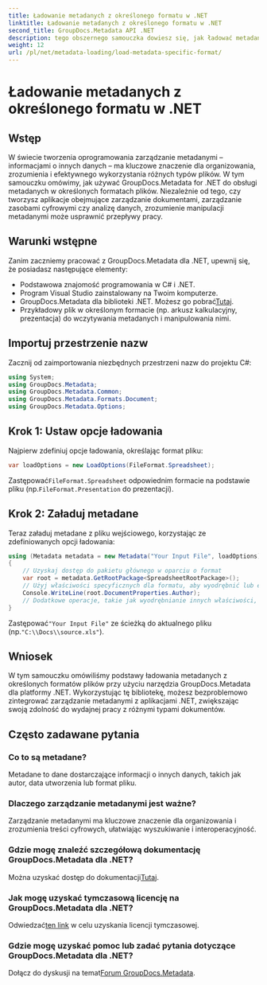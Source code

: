 ```yaml
---
title: Ładowanie metadanych z określonego formatu w .NET
linktitle: Ładowanie metadanych z określonego formatu w .NET
second_title: GroupDocs.Metadata API .NET
description: tego obszernego samouczka dowiesz się, jak ładować metadane z określonych formatów plików przy użyciu GroupDocs.Metadata dla platformy .NET.
weight: 12
url: /pl/net/metadata-loading/load-metadata-specific-format/
---
```


# Ładowanie metadanych z określonego formatu w .NET

## Wstęp
W świecie tworzenia oprogramowania zarządzanie metadanymi – informacjami o innych danych – ma kluczowe znaczenie dla organizowania, zrozumienia i efektywnego wykorzystania różnych typów plików. W tym samouczku omówimy, jak używać GroupDocs.Metadata for .NET do obsługi metadanych w określonych formatach plików. Niezależnie od tego, czy tworzysz aplikacje obejmujące zarządzanie dokumentami, zarządzanie zasobami cyfrowymi czy analizę danych, zrozumienie manipulacji metadanymi może usprawnić przepływy pracy.
## Warunki wstępne
Zanim zaczniemy pracować z GroupDocs.Metadata dla .NET, upewnij się, że posiadasz następujące elementy:
- Podstawowa znajomość programowania w C# i .NET.
- Program Visual Studio zainstalowany na Twoim komputerze.
-  GroupDocs.Metadata dla biblioteki .NET. Możesz go pobrać[Tutaj](https://releases.groupdocs.com/metadata/net/).
- Przykładowy plik w określonym formacie (np. arkusz kalkulacyjny, prezentacja) do wczytywania metadanych i manipulowania nimi.

## Importuj przestrzenie nazw
Zacznij od zaimportowania niezbędnych przestrzeni nazw do projektu C#:
```csharp
using System;
using GroupDocs.Metadata;
using GroupDocs.Metadata.Common;
using GroupDocs.Metadata.Formats.Document;
using GroupDocs.Metadata.Options;
```

## Krok 1: Ustaw opcje ładowania
Najpierw zdefiniuj opcje ładowania, określając format pliku:
```csharp
var loadOptions = new LoadOptions(FileFormat.Spreadsheet);
```
 Zastępować`FileFormat.Spreadsheet` odpowiednim formacie na podstawie pliku (np.`FileFormat.Presentation` do prezentacji).
## Krok 2: Załaduj metadane
Teraz załaduj metadane z pliku wejściowego, korzystając ze zdefiniowanych opcji ładowania:
```csharp
using (Metadata metadata = new Metadata("Your Input File", loadOptions))
{
    // Uzyskaj dostęp do pakietu głównego w oparciu o format
    var root = metadata.GetRootPackage<SpreadsheetRootPackage>();
    // Użyj właściwości specyficznych dla formatu, aby wyodrębnić lub edytować metadane
    Console.WriteLine(root.DocumentProperties.Author);
    // Dodatkowe operacje, takie jak wyodrębnianie innych właściwości, edycja metadanych itp.
}
```
 Zastępować`"Your Input File"` ze ścieżką do aktualnego pliku (np.`"C:\\Docs\\source.xls"`).

## Wniosek
W tym samouczku omówiliśmy podstawy ładowania metadanych z określonych formatów plików przy użyciu narzędzia GroupDocs.Metadata dla platformy .NET. Wykorzystując tę bibliotekę, możesz bezproblemowo zintegrować zarządzanie metadanymi z aplikacjami .NET, zwiększając swoją zdolność do wydajnej pracy z różnymi typami dokumentów.

## Często zadawane pytania
### Co to są metadane?
Metadane to dane dostarczające informacji o innych danych, takich jak autor, data utworzenia lub format pliku.
### Dlaczego zarządzanie metadanymi jest ważne?
Zarządzanie metadanymi ma kluczowe znaczenie dla organizowania i zrozumienia treści cyfrowych, ułatwiając wyszukiwanie i interoperacyjność.
### Gdzie mogę znaleźć szczegółową dokumentację GroupDocs.Metadata dla .NET?
 Można uzyskać dostęp do dokumentacji[Tutaj](https://tutorials.groupdocs.com/metadata/net/).
### Jak mogę uzyskać tymczasową licencję na GroupDocs.Metadata dla .NET?
 Odwiedzać[ten link](https://purchase.groupdocs.com/temporary-license/) w celu uzyskania licencji tymczasowej.
### Gdzie mogę uzyskać pomoc lub zadać pytania dotyczące GroupDocs.Metadata dla .NET?
 Dołącz do dyskusji na temat[Forum GroupDocs.Metadata](https://forum.groupdocs.com/c/metadata/14).